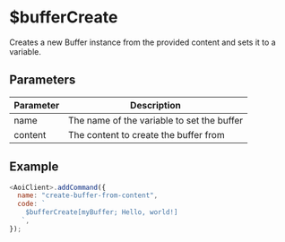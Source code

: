 # $bufferCreate

Creates a new Buffer instance from the provided content and sets it to a variable.

## Parameters

| Parameter | Description                                  |
| --------- | -------------------------------------------- |
| name      | The name of the variable to set the buffer   |
| content   | The content to create the buffer from        |

## Example

```js
<AoiClient>.addCommand({
  name: "create-buffer-from-content",
  code: `
    $bufferCreate[myBuffer; Hello, world!]
   `,
});
```